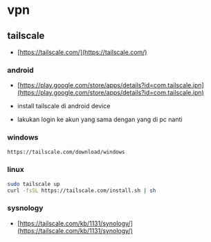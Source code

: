 # vpn
## tailscale
- [https://tailscale.com/](https://tailscale.com/)


### android
- [https://play.google.com/store/apps/details?id=com.tailscale.ipn](https://play.google.com/store/apps/details?id=com.tailscale.ipn)

- install tailscale di android device
- lakukan login ke akun yang sama dengan yang di pc nanti

### windows
```bash
https://tailscale.com/download/windows
```

### linux
```bash
sudo tailscale up
curl -fsSL https://tailscale.com/install.sh | sh
```

### sysnology
- [https://tailscale.com/kb/1131/synology/](https://tailscale.com/kb/1131/synology/)
